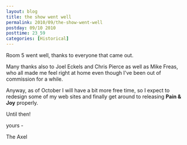 ```yaml
---
layout: blog
title: the show went well
permalink: 2010/09/the-show-went-well
postday: 09/10 2010
posttime: 23_59
categories: [Historical]
---
```


<p>Room 5 went well, thanks to everyone that came out.</p>
<p>Many thanks also to Joel Eckels and Chris Pierce as well as Mike Freas, who all made me feel right at home even though I've been out of commission for a while.</p>
<p>Anyway, as of October I will have a bit more free time, so I expect to redesign some of my web sites and finally get around to releasing <b>Pain &amp; Joy</b> properly.</p>
<p>Until then!</p>
<p>yours -</p>
<p>The Axel</p>
